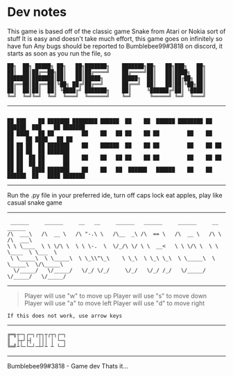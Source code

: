 # Dev notes
This game is based off of the classic game Snake from Atari or Nokia sort of stuff
It is easy and doesn't take much effort, this game goes on infinitely so have fun
Any bugs should be reported to Bumblebee99#3818 on discord,
it starts as soon as you run the file, so

```
██╗  ██╗ █████╗ ██╗   ██╗███████╗    ███████╗██╗   ██╗███╗   ██╗
██║  ██║██╔══██╗██║   ██║██╔════╝    ██╔════╝██║   ██║████╗  ██║
███████║███████║██║   ██║█████╗      █████╗  ██║   ██║██╔██╗ ██║
██╔══██║██╔══██║╚██╗ ██╔╝██╔══╝      ██╔══╝  ██║   ██║██║╚██╗██║
██║  ██║██║  ██║ ╚████╔╝ ███████╗    ██║     ╚██████╔╝██║ ╚████║
╚═╝  ╚═╝╚═╝  ╚═╝  ╚═══╝  ╚══════╝    ╚═╝      ╚═════╝ ╚═╝  ╚═══╝
```                                                               

----------------------------------------------------------------------------------------------------------------

```

██ ███    ██ ███████ ████████ ██████  ██    ██  ██████ ████████ ██  ██████  ███    ██ ███████ 
██ ████   ██ ██         ██    ██   ██ ██    ██ ██         ██    ██ ██    ██ ████   ██ ██      
██ ██ ██  ██ ███████    ██    ██████  ██    ██ ██         ██    ██ ██    ██ ██ ██  ██ ███████ 
██ ██  ██ ██      ██    ██    ██   ██ ██    ██ ██         ██    ██ ██    ██ ██  ██ ██      ██ 
██ ██   ████ ███████    ██    ██   ██  ██████   ██████    ██    ██  ██████  ██   ████ ███████ 
```

----------------------------------------------------------------------------------------------------------------

Run the .py file in your preferred ide,
turn off caps lock
eat apples, play like casual snake game

----------------------------------------------------------------------------------------------------------------

```
 ______     ______     __   __     ______   ______     ______     __         ______    
/\  ___\   /\  __ \   /\ "-.\ \   /\__  _\ /\  == \   /\  __ \   /\ \       /\  ___\   
\ \ \____  \ \ \/\ \  \ \ \-.  \  \/_/\ \/ \ \  __<   \ \ \/\ \  \ \ \____  \ \___  \  
 \ \_____\  \ \_____\  \ \_\\"\_\    \ \_\  \ \_\ \_\  \ \_____\  \ \_____\  \/\_____\ 
  \/_____/   \/_____/   \/_/ \/_/     \/_/   \/_/ /_/   \/_____/   \/_____/   \/_____/ 
```                                                                                       

----------------------------------------------------------------------------------------------------------------

> Player will use "w" to move up
> Player will use "s" to move down
> Player will use "a" to move left
> Player will use "d" to move right

`If this does not work, use arrow keys`

----------------------------------------------------------------------------------------------------------------

```
╔═╗┬─┐┌─┐┌┬┐┬┌┬┐┌─┐
║  ├┬┘├┤  │││ │ └─┐
╚═╝┴└─└─┘─┴┘┴ ┴ └─┘
```

----------------------------------------------------------------------------------------------------------------

Bumblebee99#3818 - Game dev
Thats it...
